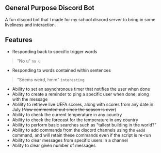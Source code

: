 ## General Purpose Discord Bot
A fun discord bot that I made for my school discord server to bring in some liveliness and interaction. 

## Features
- Responding back to specific trigger words
> "No u" `no u`
- Responding to words contained within sentences
> "Seems weird, hmm" `interesting`
- Ability to set an asynchronous timer that notifies the user when done
- Ability to create a reminder to ping a specific user when done, along with the message
- Ablility to retrieve live UEFA scores, along with scores from any date in July (~~Now commented out since the season is over~~)
- Ability to check the current temperature in any country
- Ability to check the forecast for the temperature in any country
- Ability to perform basic searches such as "tallest building in the world?"
- Ability to add commands from the discord channels using the `&add` command, and will retain these commands even if the script is re-run
- Ability to clear messages from specific users in a channel
- Ablity to clear given number of messages
